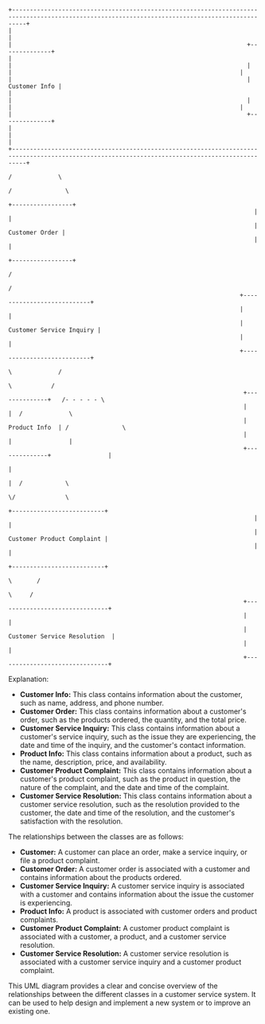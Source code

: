 ```
+------------------------------------------------------------------------------------------------------------------------------------------------+
|                                                                                                                                               |
|                                                                  +--------------+                                                                |
|                                                                  |              |                                                                |
|                                                                  | Customer Info |                                                                |
|                                                                  |              |                                                                |
|                                                                  +--------------+                                                                |
|                                                                                                                                               |
+------------------------------------------------------------------------------------------------------------------------------------------------+
                                                                       /             \
                                                                      /               \
                                                                     +-----------------+
                                                                     |                |
                                                                     | Customer Order |
                                                                     |                |
                                                                     +-----------------+
                                                                            /
                                                                           /
                                                                 +---------------------------+
                                                                 |                           |
                                                                 | Customer Service Inquiry |
                                                                 |                           |
                                                                 +---------------------------+
                                                                            \             /
                                                                             \           /
                                                                  +--------------+   /- - - - - \
                                                                  |              |  /             \
                                                                  | Product Info  | /               \
                                                                  |              |                |
                                                                  +--------------+                |
                                                                                                 |
                                                                                                 |  /            \
                                                                                                \/              \
                                                                     +--------------------------+
                                                                     |                          |
                                                                     | Customer Product Complaint |
                                                                     |                          |
                                                                     +--------------------------+
                                                                              \       /
                                                                               \     /
                                                                  +-------------------------------+
                                                                  |                               |
                                                                  | Customer Service Resolution  |
                                                                  |                               |
                                                                  +-------------------------------+

```

Explanation:

* **Customer Info:** This class contains information about the customer, such as name, address, and phone number.
* **Customer Order:** This class contains information about a customer's order, such as the products ordered, the quantity, and the total price.
* **Customer Service Inquiry:** This class contains information about a customer's service inquiry, such as the issue they are experiencing, the date and time of the inquiry, and the customer's contact information.
* **Product Info:** This class contains information about a product, such as the name, description, price, and availability.
* **Customer Product Complaint:** This class contains information about a customer's product complaint, such as the product in question, the nature of the complaint, and the date and time of the complaint.
* **Customer Service Resolution:** This class contains information about a customer service resolution, such as the resolution provided to the customer, the date and time of the resolution, and the customer's satisfaction with the resolution.

The relationships between the classes are as follows:

* **Customer:** A customer can place an order, make a service inquiry, or file a product complaint.
* **Customer Order:** A customer order is associated with a customer and contains information about the products ordered.
* **Customer Service Inquiry:** A customer service inquiry is associated with a customer and contains information about the issue the customer is experiencing.
* **Product Info:** A product is associated with customer orders and product complaints.
* **Customer Product Complaint:** A customer product complaint is associated with a customer, a product, and a customer service resolution.
* **Customer Service Resolution:** A customer service resolution is associated with a customer service inquiry and a customer product complaint.

This UML diagram provides a clear and concise overview of the relationships between the different classes in a customer service system. It can be used to help design and implement a new system or to improve an existing one.